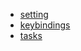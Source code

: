 - [setting](vscode-settings.json)
- [keybindings](vscode-keybindings.json)
- [tasks](vscode-tasks.json)
